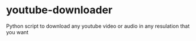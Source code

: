 # youtube-downloader
Python script to download any youtube video or audio in any resulation that you want
